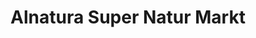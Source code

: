 ---
title: "Alnatura Super Natur Markt"
url: /frankfurt-am-main/alnatura-super-natur-markt-burgstrasse/
shop: Supermarkt
---